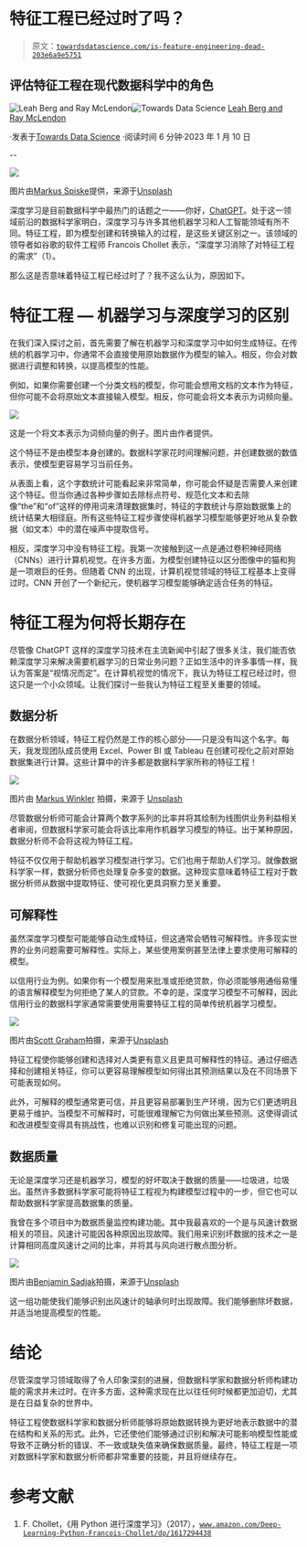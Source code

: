 # 特征工程已经过时了吗？

> 原文：[`towardsdatascience.com/is-feature-engineering-dead-203e6a9e5751`](https://towardsdatascience.com/is-feature-engineering-dead-203e6a9e5751)

## **评估特征工程在现代数据科学中的角色**

[](https://medium.com/@DataScienceRebalanced?source=post_page-----203e6a9e5751--------------------------------)![Leah Berg and Ray McLendon](https://medium.com/@DataScienceRebalanced?source=post_page-----203e6a9e5751--------------------------------)[](https://towardsdatascience.com/?source=post_page-----203e6a9e5751--------------------------------)![Towards Data Science](https://towardsdatascience.com/?source=post_page-----203e6a9e5751--------------------------------) [Leah Berg and Ray McLendon](https://medium.com/@DataScienceRebalanced?source=post_page-----203e6a9e5751--------------------------------)

·发表于[Towards Data Science](https://towardsdatascience.com/?source=post_page-----203e6a9e5751--------------------------------) ·阅读时间 6 分钟·2023 年 1 月 10 日

--

![](img/57a93fc8ab47955efe632b13f0f11810.png)

图片由[Markus Spiske](https://unsplash.com/@markusspiske?utm_source=medium&utm_medium=referral)提供，来源于[Unsplash](https://unsplash.com/?utm_source=medium&utm_medium=referral)

深度学习是目前数据科学中最热门的话题之一——你好，[ChatGPT](https://openai.com/blog/chatgpt/)。处于这一领域前沿的数据科学家明白，深度学习与许多其他机器学习和人工智能领域有所不同。特征工程，即为模型创建和转换输入的过程，是这些关键区别之一。该领域的领导者如谷歌的软件工程师 Francois Chollet 表示，“深度学习消除了对特征工程的需求”（1）。

那么这是否意味着特征工程已经过时了？我不这么认为，原因如下。

# **特征工程 — 机器学习与深度学习的区别**

在我们深入探讨之前，首先需要了解在机器学习和深度学习中如何生成特征。在传统的机器学习中，你通常不会直接使用原始数据作为模型的输入。相反，你会对数据进行调整和转换，以提高模型的性能。

例如，如果你需要创建一个分类文档的模型，你可能会想用文档的文本作为特征，但你可能不会将原始文本直接输入模型。相反，你可能会将文本表示为词频向量。

![](img/4caed650a28bcd6b971f3c1b68821542.png)

这是一个将文本表示为词频向量的例子。图片由作者提供。

这个特征不是由模型本身创建的。数据科学家花时间理解问题，并创建数据的数值表示，使模型更容易学习当前任务。

从表面上看，这个字数统计可能看起来非常简单，你可能会怀疑是否需要人来创建这个特征。但当你通过各种步骤如去除标点符号、规范化文本和去除像“the”和“of”这样的停用词来清理数据集时，特征的字数统计与原始数据集上的统计结果大相径庭。所有这些特征工程步骤使得机器学习模型能够更好地从复杂数据（如文本）中的潜在噪声中提取信号。

相反，深度学习中没有特征工程。我第一次接触到这一点是通过卷积神经网络（CNNs）进行计算机视觉。在许多方面，为模型创建特征以区分图像中的猫和狗是一项艰巨的任务。但随着 CNN 的出现，计算机视觉领域的特征工程基本上变得过时。CNN 开创了一个新纪元，使机器学习模型能够确定适合任务的特征。

# **特征工程为何将长期存在**

尽管像 ChatGPT 这样的深度学习技术在主流新闻中引起了很多关注，我们能否依赖深度学习来解决需要机器学习的日常业务问题？正如生活中的许多事情一样，我认为答案是“视情况而定”。在计算机视觉的情况下，我认为特征工程已经过时，但这只是一个小众领域。让我们探讨一些我认为特征工程至关重要的领域。

## **数据分析**

在数据分析领域，特征工程仍然是工作的核心部分——只是没有叫这个名字。每天，我发现团队成员使用 Excel、Power BI 或 Tableau 在创建可视化之前对原始数据集进行计算。这些计算中的许多都是数据科学家所称的特征工程！

![](img/502b8f60b77290b858fd2f349e70feea.png)

图片由 [Markus Winkler](https://unsplash.com/es/@markuswinkler?utm_source=medium&utm_medium=referral) 拍摄，来源于 [Unsplash](https://unsplash.com/?utm_source=medium&utm_medium=referral)

尽管数据分析师可能会计算两个数字系列的比率并将其绘制为线图供业务利益相关者审阅，但数据科学家可能会将该比率用作机器学习模型的特征。出于某种原因，数据分析师不会将这视为特征工程。

特征不仅仅用于帮助机器学习模型进行学习。它们也用于帮助人们学习。就像数据科学家一样，数据分析师也处理复杂多变的数据。这种现实意味着特征工程对于数据分析师从数据中提取特征、使可视化更具洞察力至关重要。

## **可解释性**

虽然深度学习模型可能能够自动生成特征，但这通常会牺牲可解释性。许多现实世界的业务问题需要可解释性。实际上，某些使用案例甚至法律上要求使用可解释的模型。

以信用行业为例。如果你有一个模型用来批准或拒绝贷款，你必须能够用通俗易懂的语言解释模型为何拒绝了某人的贷款。不幸的是，深度学习模型不可解释，因此信用行业的数据科学家通常需要使用需要特征工程的简单传统机器学习模型。

![](img/ce9a9d32848d69cbc6c2bffc8803205b.png)

图片由[Scott Graham](https://unsplash.com/@homajob?utm_source=medium&utm_medium=referral)拍摄，来源于[Unsplash](https://unsplash.com/?utm_source=medium&utm_medium=referral)

特征工程使你能够创建和选择对人类更有意义且更具可解释性的特征。通过仔细选择和创建相关特征，你可以更容易理解模型如何得出其预测结果以及在不同场景下可能表现如何。

此外，可解释的模型通常更可信，并且更容易部署到生产环境，因为它们更透明且更易于维护。当模型不可解释时，可能很难理解它为何做出某些预测。这使得调试和改进模型变得具有挑战性，也难以识别和修复可能出现的问题。

## **数据质量**

无论是深度学习还是机器学习，模型的好坏取决于数据的质量——垃圾进，垃圾出。虽然许多数据科学家可能将特征工程视为构建模型过程中的一步，但它也可以帮助数据科学家提高数据集的质量。

我曾在多个项目中为数据质量监控构建功能。其中我最喜欢的一个是与风速计数据相关的项目。风速计可能因各种原因出现故障。我们用来识别坏数据的技术之一是计算相同高度风速计之间的比率，并将其与风向进行散点图分析。

![](img/ce9959597d13b493a7e8547a3dd5d875.png)

图片由[Benjamin Sadjak](https://unsplash.com/@bemiii?utm_source=medium&utm_medium=referral)拍摄，来源于[Unsplash](https://unsplash.com/?utm_source=medium&utm_medium=referral)

这一组功能使我们能够识别出风速计的轴承何时出现故障。我们能够删除坏数据，并适当地提高模型的性能。

# **结论**

尽管深度学习领域取得了令人印象深刻的进展，但数据科学家和数据分析师构建功能的需求并未过时。在许多方面，这种需求现在比以往任何时候都更加迫切，尤其是在日益复杂的世界中。

特征工程使数据科学家和数据分析师能够将原始数据转换为更好地表示数据中的潜在结构和关系的形式。此外，它还使他们能够通过识别和解决可能影响模型性能或导致不正确分析的错误、不一致或缺失值来确保数据质量。最终，特征工程是一项对数据科学家和数据分析师都非常重要的技能，并且将继续存在。

# **参考文献**

1.  F. Chollet，《用 Python 进行深度学习》（2017），[`www.amazon.com/Deep-Learning-Python-Francois-Chollet/dp/1617294438`](https://www.amazon.com/Deep-Learning-Python-Francois-Chollet/dp/1617294438)
